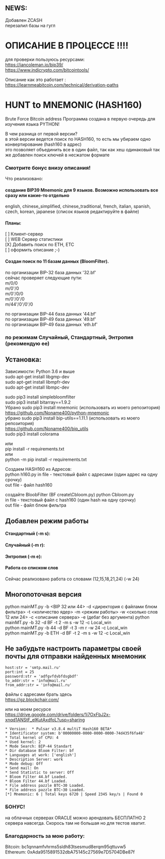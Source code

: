 ## NEWS:
  Добавлен ZCASH  
  перезалил базы на гугл

# ОПИСАНИЕ В ПРОЦЕССЕ !!!!  
  
  для проверки пользуюсь ресурсами:  
  https://iancoleman.io/bip39/  
  https://www.indicrypto.com/bitcointools/  
  
  Описание как это работает :  
  https://learnmeabitcoin.com/technical/derivation-paths
  
# HUNT to MNEMONIC (HASH160)
Brute Force Bitcoin address
Программа создана в первую очередь для изучения языка PYTHON! 

В чем разница от первой версии?  
в этой версии ведется поиск по HASH160, то есть мы убираем одно конвертирование (hash160 в адрес)  
это позволяет объединить все в один файл, так как хеш одинаковый
так же добавлен поиск ключей в несжатом формате

### Смотрите бонус внизу описания!  

Что реализовано:  
#### создание BIP39 Mnemonic для 9 языков. Возможно использовать все сразу или какие-то отдельно 
english, chinese_simplified, chinese_traditional, french, italian, spanish, czech, korean, japanese (список языков редактируйте в файле)  
  
#### Планы:  
[ ] Клиент-сервер  
[ ]  WEB Сервер статистики  
[Х] Добавить поиск по ETH, ETC  
[ ] оформить описание ;-)  
  
#### Создан поиск по 11 базам данных (BloomFilter).  
по организации BIP-32 база данных  '32.bf'  
сейчас проверяет следующие пути:  
m/0/0  
m/0'/0  
m/0'/0/0  
m/0'/0'/0  
m/44'/0'/0'/0  
  
по организации BIP-44 база данных  '44.bf'  
по организации BIP-49 база данных  '49.bf'  
по организации BIP-49 база данных  'eth.bf'  
  
### по режимам Случайный, Стандартный, Энтропия (рекомендую ее)  

## Установка:  
Зависимости: Python 3.6 и выше  
sudo apt-get install libgmp-dev  
sudo apt-get install libmpfr-dev  
sudo apt-get install libmpc-dev  

sudo pip3 install simplebloomfilter  
sudo pip3 install bitarray==1.9.2  
Убрано sudo pip3 install mnemonic  (использовать из моего репозитория)   
https://github.com/Noname400/python-mnemonic   
убрано sudo pip3 install bip-utils==1.11.1  (использовать из моего репозитория)   
https://github.com/Noname400/bip_utils   
sudo pip3 install colorama   
  
  
или  
pip install -r requirements.txt  
или  
python -m pip install -r requirements.txt

Создаем HASH160 из Адресов:  
python h160.py <in file> <outfile>
  in file - текстовый файл с адресами (один адрес на одну срочку)  
  out file - файл hash160  
  
создайте BloobFilter (BF create\Cbloom.py)
python Cbloom.py <in file> <outfile>  
  in file - текстовый файл с hash160 (один hash на одну срочку)  
  out file - файл блюм фильтра  
  
## Добавлен режим работы  
#### Стандартный (-m s):  
#### Случайный (-m r):  
#### Энтропия (-m e):  

#### Работа со списком слов
  Сейчас реализовано работа со словами (12,15,18,21,24) (-w 24)
  
## Многопоточная версия  
  python mainMT.py -b <BIP 32 или 44> -d <директория с файлами блюм фильтра> -t <количество ядер> -m <режим работы> -w <сколько слов 12 или 24> -c <описание сервера> -e (дебаг без аргумента) 
  python mainMT.py -b 32 -d BF -t 2 -m s -w 12 -c Local_win  
  python mainMT.py -b 44 -d BF -t 3 -m r -w 24 -c Local_win  
  python mainMT.py -b ETH -d BF -t 2 -m s -w 12 -c Local_win  

    
## Не забудьте настроить параметры своей почты для отправки найденных мнемоник  
    host:str = 'smtp.mail.ru'  
    port:int = 25  
    password:str = 'adfgvfdvbfdsgbdf'  
    to_addr:str = 'info@mail.ru'  
    from_addr:str = 'info@mail.ru'  
  
  
  
файлы с адресами брать здесь  
https://gz.blockchair.com/  
  
или на моем ресурсе  
https://drive.google.com/drive/folders/1i7OxFbJ2x-xnqd1ANStF_eIKutAxdfoL?usp=sharing  

  

    * Version:  * Pulsar v3.8.4 multiT Hash160 BETA*
    * Identificator system: b'00000000-0000-0000-0000-74d435f6fa48'
    * Total kernel of CPU: 4
    * Used kernel: 2
    * Mode Search: BIP-44 Standart
    * Dir database Bloom Filter: bf
    * Languages at work: ['english']
    * Description Server: work
    * Mode debug: Off
    * Send mail: On
    * Send Statistic to server: Off
    * Bloom Filter 44.bf Loaded.
    * Bloom Filter 44.bf Loaded.
    * File address pazzle BTC~30 Loaded.
    * File address pazzle BTC~30 Loaded.
    [*] Mnemonic: 6 | Total keys 6720 | Speed 2345 key/s | Found 0
    

### БОНУС!  
  на облачных серверах ORACLE можно арендовать БЕСПЛАТНО 2 сервера навсегда. Скорось там не большая но для тестов хватит.

### Благодарность за мою работу:  
Bitcoin: bc1qnnamfvhrms5sldh83tsesmud8erqm95qttuvw5  
Ethereum: 0xAda9515891532dbA75145c27569e7D5704DBe87f  

